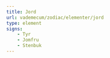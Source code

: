 ```yaml
---
title: Jord
url: vademecum/zodiac/elementer/jord
type: element
signs:
    - Tyr
    - Jomfru
    - Stenbuk
---
```

